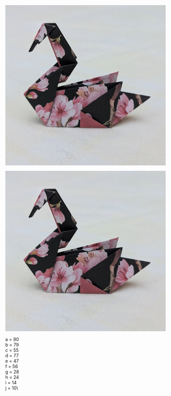 ![alt text](https://github.com/blackarm0815/origami/blob/main/source/demure/demure.jpg)

![alt text](/source/demure/demure.jpg)

a = 90\
b = 79\
c = 55\
d = 77\
e = 47\
f = 56\
g = 28\
h = 24\
i = 14\
j = 10\